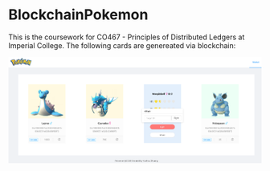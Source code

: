 # BlockchainPokemon

This is the coursework for CO467 - Principles of Distributed Ledgers at Imperial College. The following cards are genereated via blockchain:

![Alt text](192112C9-B401-49CD-91F2-CC00B1F65DD1.png?raw=true)
